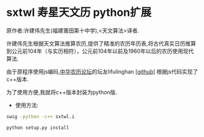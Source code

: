 sxtwl 寿星天文历 python扩展
====
原作者:许建伟先生(福建莆田第十中学),<天文算法>译者.

许建伟先生根据天文算法推算农历,提供了精准的农历年历表,将古代真实日历推算到公元前104年（与实历相符），公元前104年以前及1960年以后的农历使用现代算法.

由于原程序使用js编码,[中华农历论坛](https://github.com/yuangu/sxtwl_cpp)的坛友lifulinghan [[github]](https://github.com/yuangu/sxtwl_cpp) 根据js代码实现了c++版本.

为了使用方便,我就将c++版本封装为python版.

* 使用方法:
```Bash
swig -python -c++ sxtwl.i

python setup.py install
```